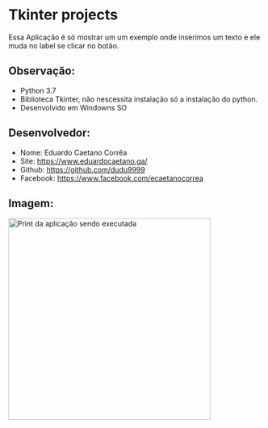 # Tkinter projects

Essa Aplicação é só mostrar um um exemplo
onde inserimos um texto e ele muda no 
label se clicar no botão.

## Observação:
- Python 3.7
- Biblioteca Tkinter, não nescessita instalação só a instalação do python.
- Desenvolvido em Windowns SO


## Desenvolvedor:
- Nome: Eduardo Caetano Corrêa
- Site: https://www.eduardocaetano.ga/
- Github: https://github.com/dudu9999
- Facebook: https://www.facebook.com/ecaetanocorrea


## Imagem:

<img src="https://lh3.googleusercontent.com/td4rhogx5Xq-6zw-2nseR2cWL4BJiQwCgH5EH5l5FTZrOd7b7JwkFFZCG96vneOLnOewd3j1Bec_mX6KiSofDTwS0VFEFxMKrRhzbtsr_oYgqz_AV0iwNFi7SJun42jRUgivqROtropAhNnpdXy7-5ogxPzf92tGk3_gGy4iQ7eYXSWcIgUXdBynXVPMdSGHBBC1N4M4URohudOa2F_3XqNyKWRoxMpIn5XPrm4eYDKy-jPu-cjMC0UVsM44aqDKwUDiTCzMTRP-hphv6531j9y4AKm1n3qBQAm2CYPTLVpD0_bcwxf-aiPNgbGryb3p2mP0C0CWNKwc1W7bjf3WK9jM1IVEoQpX2eX5CFgIRutvtilBoxQUkoOQN7RvmPhLI3TGAUOUtH-COLDoX9RuZlhghlaXJD_i6uZTEuHlGw0q6IQ3pjpoH8o9zePp2QZZ4ERANZj8cauRf0eF_KuVDgXPFT-9AwZ579yzREZoegovLqqrzWJ0X1tFwM0prtQ4IZcWG4km9-WkfK7epaBXH2tBXFBbzgmyM03di931SxcZaTu9WxKCsTvkGhh4r2GRkYTCyrLYkQOSI9-naKVVOCNYwCzw4JJOQrEVeYz23mJR9BQWmvkhQvMBx8N-oB3uDkf1d2_oF-2-57MKAa3GUwDRBvKXyVPJ7lxy5JcLYW-qZHkBrfD9RQc=w461-h478-no" alt="Print da aplicação sendo executada" height="400" width="400">
